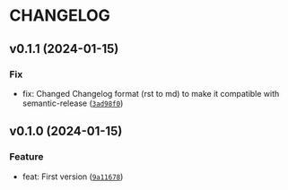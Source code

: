 # CHANGELOG



## v0.1.1 (2024-01-15)

### Fix

* fix: Changed Changelog format (rst to md) to make it compatible with semantic-release ([`3ad98f0`](https://github.com/umanamente/py-configmodel/commit/3ad98f0d7dd4410e44c5b755ae8082fa9a3f9e0c))


## v0.1.0 (2024-01-15)

### Feature

* feat: First version ([`9a11678`](https://github.com/umanamente/py-configmodel/commit/9a11678a2420a17dd4215210b40acc69e11b39e5))
